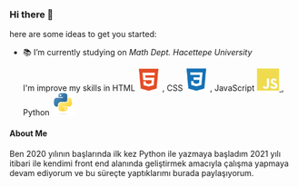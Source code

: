 ### Hi there 👋

here are some ideas to get you started:

- :books: I’m currently studying on *Math Dept. Hacettepe University*

  I'm improve my skills in HTML <a href="https://www.w3.org/html/" target="_blank"> <img src="https://github.com/devicons/devicon/blob/master/icons/html5/html5-plain.svg" alt="html5" width="40" height="40"/></a>  , CSS <a href="https://www.w3schools.com/css/" target="_blank"> <img src="https://github.com/devicons/devicon/blob/master/icons/css3/css3-plain.svg" alt="css3" width="40" height="40"/></a> , JavaScript <a href="https://developer.mozilla.org/en-US/docs/Web/JavaScript" target="_blank"> <img src="https://github.com/devicons/devicon/blob/master/icons/javascript/javascript-plain.svg" alt="javascript" width="40" height="40"/> </a> , Python <a href="https://www.python.org" target="_blank"> <img src="https://github.com/devicons/devicon/blob/master/icons/python/python-original.svg" alt="python" width="40" height="40"/> </a>



#### About Me

Ben 2020 yılının başlarında ilk kez Python ile yazmaya başladım 2021 yılı itibari ile kendimi front end alanında geliştirmek amacıyla çalışma yapmaya devam ediyorum ve bu süreçte yaptıklarımı burada paylaşıyorum.
